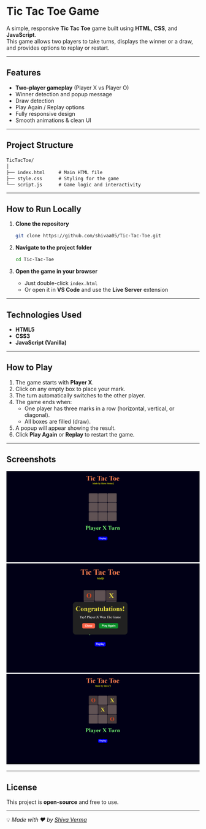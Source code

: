 #  Tic Tac Toe Game

A simple, responsive **Tic Tac Toe** game built using **HTML**, **CSS**, and **JavaScript**.  
This game allows two players to take turns, displays the winner or a draw, and provides options to replay or restart.

---

##  Features

-  **Two-player gameplay** (Player X vs Player O)
-  Winner detection and popup message
-  Draw detection
-  Play Again / Replay options
-  Fully responsive design
-  Smooth animations & clean UI

---

##  Project Structure

```
TicTacToe/
│
├── index.html     # Main HTML file
├── style.css      # Styling for the game
└── script.js      # Game logic and interactivity
```

---

##  How to Run Locally

1. **Clone the repository**
   ```bash
   git clone https://github.com/shivaa05/Tic-Tac-Toe.git
   ```

2. **Navigate to the project folder**
   ```bash
   cd Tic-Tac-Toe
   ```

3. **Open the game in your browser**
   - Just double-click `index.html`  
   - Or open it in **VS Code** and use the **Live Server** extension

---

##  Technologies Used

- **HTML5**
- **CSS3**
- **JavaScript (Vanilla)**

---

##  How to Play

1. The game starts with **Player X**.
2. Click on any empty box to place your mark.
3. The turn automatically switches to the other player.
4. The game ends when:
   - One player has three marks in a row (horizontal, vertical, or diagonal).
   - All boxes are filled (draw).
5. A popup will appear showing the result.
6. Click **Play Again** or **Replay** to restart the game.

---

##  Screenshots

![Game Screenshot](screenshot1.png)  
![Game Screenshot](screenshot2.png)  
![Game Screenshot](screenshot3.png)  

---

## License

This project is **open-source** and free to use.

---

💡 *Made with ❤️ by [Shiva Verma](https://github.com/shivaa05)*
